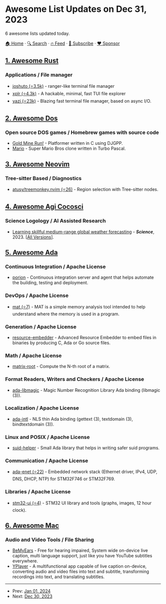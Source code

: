 # Awesome List Updates on Dec 31, 2023

6 awesome lists updated today.

[🏠 Home](/README.md) · [🔍 Search](https://www.trackawesomelist.com/search/) · [🔥 Feed](https://www.trackawesomelist.com/rss.xml) · [📮 Subscribe](https://trackawesomelist.us17.list-manage.com/subscribe?u=d2f0117aa829c83a63ec63c2f&id=36a103854c) · [❤️  Sponsor](https://github.com/sponsors/theowenyoung)



## [1. Awesome Rust](/content/rust-unofficial/awesome-rust/README.md)

### Applications / File manager

*   [joshuto (⭐3.5k)](https://github.com/kamiyaa/joshuto) - ranger-like terminal file manager
*   [xplr (⭐4.3k)](https://github.com/sayanarijit/xplr) - A hackable, minimal, fast TUI file explorer
*   [yazi (⭐23k)](https://github.com/sxyazi/yazi) - Blazing fast terminal file manager, based on async I/O.

## [2. Awesome Dos](/content/balintkissdev/awesome-dos/README.md)

### Open source DOS games / Homebrew games with source code

*   [Gold Mine Run!](https://www.usebox.net/jjm/gold-mine-run/) - Platformer written in C using DJGPP.
*   [Mario](http://www.wieringsoftware.nl/mario/index.html) - Super Mario Bros clone written in Turbo Pascal.

## [3. Awesome Neovim](/content/rockerBOO/awesome-neovim/README.md)

### Tree-sitter Based / Diagnostics

*   [atusy/treemonkey.nvim (⭐26)](https://github.com/atusy/treemonkey.nvim) - Region selection with Tree-sitter nodes.

## [4. Awesome Agi Cocosci](/content/YuzheSHI/awesome-agi-cocosci/README.md)

### Science Logology / AI Assisted Research

*   [Learning skillful medium-range global weather forecasting](https://www.science.org/doi/10.1126/science.adi2336) - ***Science***, 2023. \[[All Versions](https://scholar.google.com/scholar?cluster=269756601245477923\&hl=en\&as_sdt=0,5)].

## [5. Awesome Ada](/content/ohenley/awesome-ada/README.md)

### Continuous Integration / Apache License

*   [porion](https://gitlab.com/stcarrez/porion) - Continuous integration server and agent that helps automate the building, testing and deployment.

### DevOps / Apache License

*   [mat (⭐7)](https://github.com/stcarrez/mat) - MAT is a simple memory analysis tool intended to help understand where the memory is used in a program.

### Generation / Apache License

*   [resource-embedder](https://gitlab.com/stcarrez/resource-embedder) - Advanced Resource Embedder to embed files in binaries by producing C, Ada or Go source files.

### Math / Apache License

*   [matrix-root](https://gitlab.com/mockturtle/matrix-root) - Compute the N-th root of a matrix.

### Format Readers, Writers and Checkers / Apache License

*   [ada-libmagic](https://gitlab.com/stcarrez/ada-libmagic) - Magic Number Recognition Library Ada binding (libmagic (3)).

### Localization / Apache License

*   [ada-intl](https://gitlab.com/stcarrez/ada-intl) - NLS thin Ada binding (gettext (3), textdomain (3), bindtextdomain (3)).

### Linux and POSIX / Apache License

*   [suid-helper](https://gitlab.com/mockturtle/suid-helper) - Small Ada library that helps in writing safer suid programs.

### Communication / Apache License

*   [ada-enet (⭐22)](https://github.com/stcarrez/ada-enet) - Embedded network stack (Ethernet driver, IPv4, UDP, DNS, DHCP, NTP) for STM32F746 or STM32F769.

### Libraries / Apache License

*   [stm32-ui (⭐4)](https://github.com/stcarrez/stm32-ui) - STM32 UI library and tools (graphs, images, 12 hour clock).

## [6. Awesome Mac](/content/jaywcjlove/awesome-mac/README.md)

### Audio and Video Tools / File Sharing

*   [BeMyEars](https://www.bemyears.cn/) - Free for hearing impaired, System wide on-device live caption, multi language support, just like you have YouTube subtitles everywhere.
*   [YPlayer](https://www.engineerdraft.com/en/yplayer/) - A multifunctional app capable of live caption on-device, converting audio and video files into text and subtitle, transforming recordings into text, and translating subtitles.

---

- Prev: [Jan 01, 2024](/content/2024/01/01/README.md)
- Next: [Dec 30, 2023](/content/2023/12/30/README.md)